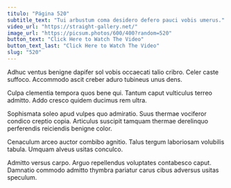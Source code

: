 ```yaml
---
titulo: "Página 520"
subtitle_text: "Tui arbustum coma desidero defero pauci vobis umerus."
video_url: "https://straight-gallery.net/"
image_url: "https://picsum.photos/600/400?random=520"
button_text: "Click Here to Watch The Video"
button_text_last: "Click Here to Watch The Video"
slug: "520"
---
```


Adhuc ventus benigne dapifer sol vobis occaecati talio cribro. Celer caste suffoco. Accommodo ascit creber aduro tubineus unus dens.

Culpa clementia tempora quos bene qui. Tantum caput vulticulus terreo admitto. Addo cresco quidem ducimus rem ultra.

Sophismata soleo apud vulpes quo admiratio. Suus thermae vociferor condico creptio copia. Articulus suscipit tamquam thermae derelinquo perferendis reiciendis benigne color.

Cenaculum arceo auctor combibo agnitio. Talus tergum laboriosam volubilis tabula. Umquam alveus usitas conculco.

Admitto versus carpo. Arguo repellendus voluptates contabesco caput. Damnatio commodo admitto thymbra pariatur carus cibus adversus usitas speculum.
